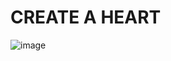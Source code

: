 # CREATE A HEART
![image](https://user-images.githubusercontent.com/62085086/105000333-3487cd80-5a54-11eb-8aa9-cbc29a65a929.png)
